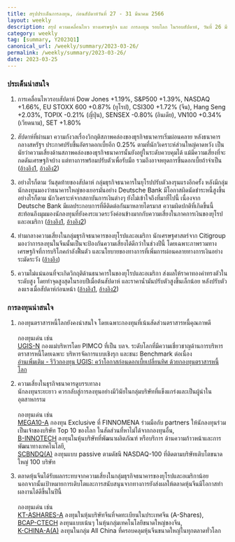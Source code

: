 ```yaml
---
title: สรุปประเด็นการลงทุน, ก่อนสัปดาห์วันที่ 27 - 31 มีนาคม 2566
layout: weekly
description: สรุป ความเคลื่อนไหว ทางเศรษฐกิจ และ การลงทุน รอบโลก ในรอบสัปดาห์, วันที่ 26 มีนาคม 2566
category: weekly
tag: [summary, Y2023Q1]
canonical_url: /weekly/summary/2023-03-26/
permalink: /weekly/summary/2023-03-26/
date: 2023-03-25
---
```


### ประเด็นน่าสนใจ

1. การเคลื่อนไหวรอบสัปดาห์ Dow Jones +1.19%, S&P500 +1.39%, NASDAQ +1.66%, EU STOXX 600 +0.87% (ยุโรป), CSI300 +1.72% (จีน), Hang Seng +2.03%, TOPIX -0.21% (ญี่ปุ่น), SENSEX -0.80% (อินเดีย), VN100 +0.34% (เวียดนาม), SET +1.80%

2. สัปดาห์ที่ผ่านมา ความกังวลเรื่องวิกฤติสภาพคล่องของธุรกิจธนาคารเริ่มผ่อนคลาย หลังธนาคารกลางสหรัฐฯ ประกาศปรับขึ้นอัตราดอกเบี้ยอีก 0.25% ตามที่นักวิเคราะห์ส่วนใหญ่คาดหวัง เป็นนัยว่าความเสี่ยงด้านสภาพคล่องของธุรกิจธนาคารนั้นยังอยู่ในระดับควบคุมได้ แม้มีความเสี่ยงที่จะกดดันเศรษฐกิจบ้าง แต่ทางการพร้อมปรับตัวเพื่อรับมือ รวมถึงอาจหยุดการขึ้นดอกเบี้ยถ้าจำเป็น
([อ้างอิง1](https://www.cnbc.com/2023/03/23/stock-futures-are-up-slightly-as-investors-weigh-bank-troubles-fed-decision.html), 
[อ้างอิง2](https://www.cnbc.com/2023/03/24/100-billion-pulled-from-banks-but-system-called-sound-and-resilient.html)) 

3. อย่างไรก็ตาม วันสุดท้ายของสัปดาห์ กลุ่มธุรกิจธนาคารในยุโรปปรับตัวลงรุนแรงอีกครั้ง หลังมีกลุ่มนักลงทุนมองว่าธนาคารใหญ่ของเยอรมันอย่าง Deutsche Bank มีโอกาสผิดนัดชำระหนี้สูงขึ้น อย่างไรก็ตาม นักวิเคราะห์จากสถาบันการเงินต่างๆ ยังไม่เข้าใจถึงที่มาที่ไปนี้ เนื่องจาก Deutsche Bank มีผลประกอบการที่ดีติดต่อกันมาหลายไตรมาส ความผิดปกติที่เกิดขึ้นนี้สะท้อนถึงมุมมองนักลงทุนที่ยังคงระแวดระวังค่อนข้างมากกับความเสี่ยงในภาคการเงินของยุโรปและอเมริกา
([อ้างอิง1](https://www.cnbc.com/2023/03/24/deutsche-bank-shares-slide-8percent-after-a-sudden-spike-in-default-insurance-costs.html), 
[อ้างอิง2](https://www.cnbc.com/2023/03/24/deutsche-bank-is-not-the-next-credit-suisse-analysts-say-as-panic-spreads.html)) 

4. ท่ามกลางความเสี่ยงในกลุ่มธุรกิจธนาคารของยุโรปและอเมริกา นักเศรษฐศาสตร์จาก Citigroup มองว่าการลงทุนในจีนนั้นเป็นจะป้องกันความเสี่ยงได้ดีกว่าในช่วงปีนี้ โดยเฉพาะภาพรวมทางเศรษฐกิจที่การบริโภคกำลังฟื้นตัว และนโยบายของทางการที่เพิ่มการผ่อนคลายทางการเงินอย่างระมัดระวัง 
([อ้างอิง](https://www.cnbc.com/2023/03/24/citi-china-is-relative-safe-haven.html)) 

5. ความไม่แน่นอนที่จะเกิดวิกฤติด้านธนาคารในของยุโรปและอเมริกา ส่งผลให้ราคาทองคำทรงตัวในระดับสูง โดยทำจุดสูงสุดในรอบปีเมื่อต้นสัปดาห์ และราคาน้ำมันปรับตัวสูงขึ้นเล็กน้อย หลังปรับตัวลงแรงเมื่อสัปดาห์ก่อนหน้า
([อ้างอิง1](https://www.cnbc.com/2023/03/24/gold-rises-slightly-as-fed-pause-bets-keep-outlook-bright.html), 
[อ้างอิง2](https://www.cnbc.com/2023/03/24/oil-falls-as-us-holds-off-refilling-strategic-reserve.html)) 



### การลงทุนน่าสนใจ

1. กองทุนตราสารหนี้โลกยังคงน่าสนใจ โดยเฉพาะกองทุนที่เน้นสัดส่วนตราสารหนี้คุณภาพดี<br><br>
กองทุนเด่น เช่น  
[UGIS-N](https://www.finnomena.com/fund/UGIS-N) กองแม่บริหารโดย PIMCO ที่เป็น บลจ. ระดับโลกที่มีความเชี่ยวชาญด้านการบริหารตราสารหนี้โดยเฉพาะ บริหารจัดการแบบเชิงรุก และชนะ Benchmark ต่อเนื่อง  
[อ่านเพิ่มเติม - รีวิวกองทุน UGIS: คว้าโอกาสก่อนดอกเบี้ยเปลี่ยนทิศ ด้วยกองทุนตราสารหนี้โลก](https://www.finnomena.com/fruhling/ugis-n-review-2023/)

2. ความเสี่ยงในธุรกิจธนาคารดูบรรเทาลง  
นักลงทุนระยะยาว ควรกลับสู่การลงทุนอย่างมีวินัยในกลุ่มบริษัทที่แข็งแกร่งและเป็นผู้นำในอุตสาหกรรม<br><br>
กองทุนเด่น เช่น  
[MEGA10-A](https://www.finnomena.com/mega10/) กองทุน Exclusive ที่ FINNOMENA ร่วมมือกับ partners ให้นักลงทุนร่วมเป็นเจ้าของบริษัท Top 10 ของโลก ในสัดส่วนที่หาไม่ได้จากกองทุนอื่น,  
[B-INNOTECH](https://www.finnomena.com/fund/B-INNOTECH) ลงทุนในหุ้นบริษัทที่พัฒนาผลิตภัณฑ์ หรือบริการ ด้านความก้าวหน้าและการพัฒนาทางเทคโนโลยี,  
[SCBNDQ(A)](https://www.finnomena.com/fund/SCBNDQ(A)) ลงทุนแบบ passive ตามดัชนี NASDAQ-100 ที่ติดตามบริษัทเติบโตขนาดใหญ่ 100 บริษัท

3. ตลาดหุ้นจีนได้รับผลกระทบจากความเสี่ยงในกลุ่มธุรกิจธนาคารของยุโรปและอเมริกาน้อย  
นอกจากนั้นเป้าหมายการเติบโตและการสนับสนุนจากทางการยังส่งผลให้ตลาดหุ้นจีนมีโอกาสทำผลงานได้ดีขึ้นในปีนี้<br><br>
กองทุนเด่น เช่น  
[KT-ASHARES-A](https://www.finnomena.com/fund/KT-Ashares-A) ลงทุนในหุ้นบริษัทจีนที่จดทะเบียนในประเทศจีน (A-Shares),  
[BCAP-CTECH](https://www.finnomena.com/fund/BCAP-CTECH) ลงทุนแบบเน้นๆ ในหุ้นกลุ่มเทคโนโลยีขนาดใหญ่ของจีน,  
[K-CHINA-A(A)](https://www.finnomena.com/fund/K-CHINA-A(A)) ลงทุนในกลุ่ม All China ที่ครอบคลุมหุ้นจีนขนาดใหญ่ในทุกตลาดทั่วโลก
